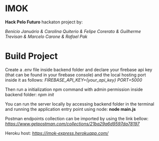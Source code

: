 # IMOK
**Hack Pelo Futuro** hackaton project by:

*Benício Januário &*
*Carolina Quiterio &*
*Felipe Corerato &*
*Guilherme Trevisan &*
*Marcelo Carone &*
*Rafael Pak*

# Build Project
Create a .env file inside backend folder and declare your firebase api key (that can be found in your firebase console) and the local hosting port inside it as follows:
*FIREBASE_API_KEY={your_api_key}*
*PORT=5000*

Then run a initialization npm command with admin permission inside backend folder:
*npm init*

You can run the server locally by accessing backend folder in the terminal and running the application entry point using node:
**node main.js**

Postman endpoints collection can be imported by using the link bellow:
*https://www.getpostman.com/collections/21ba29a6d9597da78197*

Heroku host:
*https://imok-express.herokuapp.com/*
